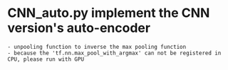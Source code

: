 # CNN_auto.py  implement the CNN version's auto-encoder
	- unpooling function to inverse the max pooling function
	- because the 'tf.nn.max_pool_with_argmax' can not be registered in CPU, please run with GPU